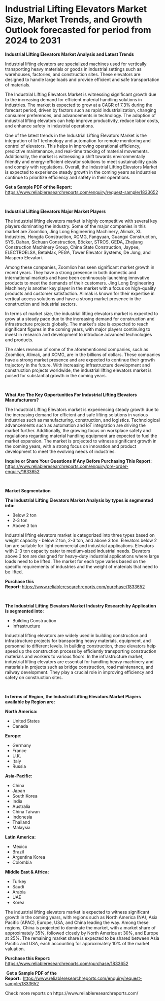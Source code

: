 <p><h1>Industrial Lifting Elevators Market Size, Market Trends, and Growth Outlook forecasted for period from 2024 to 2031</h1></p><p><strong>Industrial Lifting Elevators Market Analysis and Latest Trends</strong></p>
<p><p>Industrial lifting elevators are specialized machines used for vertically transporting heavy materials or goods in industrial settings such as warehouses, factories, and construction sites. These elevators are designed to handle large loads and provide efficient and safe transportation of materials.</p><p>The Industrial Lifting Elevators Market is witnessing significant growth due to the increasing demand for efficient material handling solutions in industries. The market is expected to grow at a CAGR of 7.3% during the forecast period, driven by factors such as rapid industrialization, changing consumer preferences, and advancements in technology. The adoption of industrial lifting elevators can help improve productivity, reduce labor costs, and enhance safety in industrial operations.</p><p>One of the latest trends in the Industrial Lifting Elevators Market is the integration of IoT technology and automation for remote monitoring and control of elevators. This helps in improving operational efficiency, predictive maintenance, and real-time tracking of material movements. Additionally, the market is witnessing a shift towards environmentally friendly and energy-efficient elevator solutions to meet sustainability goals and comply with regulations. Overall, the Industrial Lifting Elevators Market is expected to experience steady growth in the coming years as industries continue to prioritize efficiency and safety in their operations.</p></p>
<p><strong>Get a Sample PDF of the Report:&nbsp;</strong> <a href="https://www.reliableresearchreports.com/enquiry/request-sample/1833652">https://www.reliableresearchreports.com/enquiry/request-sample/1833652</a></p>
<p>&nbsp;</p>
<p><strong>Industrial Lifting Elevators Major Market Players</strong></p>
<p><p>The industrial lifting elevators market is highly competitive with several key players dominating the industry. Some of the major companies in this market are Zoomlion, Jing Long Engineering Machinery, Alimak, XL Industries, Hongda Construction, XCMG, Fangyuan, Guangxi Construction, SYS, Dahan, Sichuan Construction, Böcker, STROS, GEDA, Zhejiang Construction Machinery Group, China State Construction, Jaypee, ELECTROELSA, BetaMax, PEGA, Tower Elevator Systems, De Jong, and Maspero Elevatori.</p><p>Among these companies, Zoomlion has seen significant market growth in recent years. They have a strong presence in both domestic and international markets and have been continuously launching innovative products to meet the demands of their customers. Jing Long Engineering Machinery is another key player in the market with a focus on high-quality products and customer satisfaction. Alimak is known for their expertise in vertical access solutions and have a strong market presence in the construction and industrial sectors.</p><p>In terms of market size, the industrial lifting elevators market is expected to grow at a steady pace due to the increasing demand for construction and infrastructure projects globally. The market's size is expected to reach significant figures in the coming years, with major players continuing to invest in research and development to introduce advanced technologies and products.</p><p>The sales revenue of some of the aforementioned companies, such as Zoomlion, Alimak, and XCMG, are in the billions of dollars. These companies have a strong market presence and are expected to continue their growth trajectory in the future. With increasing infrastructure development and construction projects worldwide, the industrial lifting elevators market is poised for substantial growth in the coming years.</p></p>
<p>&nbsp;</p>
<p><strong>What Are The Key Opportunities For Industrial Lifting Elevators Manufacturers?</strong></p>
<p><p>The Industrial Lifting Elevators market is experiencing steady growth due to the increasing demand for efficient and safe lifting solutions in various industries such as manufacturing, construction, and logistics. Technological advancements such as automation and IoT integration are driving the market further. Additionally, the growing focus on workplace safety and regulations regarding material handling equipment are expected to fuel the market expansion. The market is projected to witness significant growth in the coming years, with a strong focus on innovation and product development to meet the evolving needs of industries.</p></p>
<p><strong>Inquire or Share Your Questions If Any Before Purchasing This Report:</strong> <a href="https://www.reliableresearchreports.com/enquiry/pre-order-enquiry/1833652">https://www.reliableresearchreports.com/enquiry/pre-order-enquiry/1833652</a></p>
<p>&nbsp;</p>
<p><strong>Market Segmentation</strong></p>
<p><strong>The Industrial Lifting Elevators Market Analysis by types is segmented into:</strong></p>
<p><ul><li>Below 2 ton</li><li>2-3 ton</li><li>Above 3 ton</li></ul></p>
<p><p>Industrial lifting elevators market is categorized into three types based on weight capacity - below 2 ton, 2-3 ton, and above 3 ton. Elevators below 2 ton are suitable for light commercial and industrial applications. Elevators with 2-3 ton capacity cater to medium-sized industrial needs. Elevators above 3 ton are designed for heavy-duty industrial applications where large loads need to be lifted. The market for each type varies based on the specific requirements of industries and the weight of materials that need to be lifted.</p></p>
<p><strong>Purchase this Report:&nbsp;</strong><a href="https://www.reliableresearchreports.com/purchase/1833652">https://www.reliableresearchreports.com/purchase/1833652</a></p>
<p>&nbsp;</p>
<p><strong>The Industrial Lifting Elevators Market Industry Research by Application is segmented into:</strong></p>
<p><ul><li>Building Construction</li><li>Infrastructure</li></ul></p>
<p><p>Industrial lifting elevators are widely used in building construction and infrastructure projects for transporting heavy materials, equipment, and personnel to different levels. In building construction, these elevators help speed up the construction process by efficiently transporting construction materials and workers to various floors. In the infrastructure market, industrial lifting elevators are essential for handling heavy machinery and materials in projects such as bridge construction, road maintenance, and railway development. They play a crucial role in improving efficiency and safety on construction sites.</p></p>
<p>&nbsp;</p>
<p><strong>In terms of Region, the Industrial Lifting Elevators Market Players available by Region are:</strong></p>
<p>
    <p> <strong> North America: </strong>
        <ul>
            <li>United States</li>
            <li>Canada</li>
        </ul>
        </p> 
    <p> <strong> Europe: </strong>
        <ul>
            <li>Germany</li>
            <li>France</li>
            <li>U.K.</li>
            <li>Italy</li>
            <li>Russia</li>
        </ul>
        </p> 
    <p> <strong> Asia-Pacific: </strong>
        <ul>
            <li>China</li>
            <li>Japan</li>
            <li>South Korea</li>
            <li>India</li>
            <li>Australia</li>
            <li>China Taiwan</li>
            <li>Indonesia</li>
            <li>Thailand</li>
            <li>Malaysia</li>
        </ul>
        </p> 
    <p> <strong> Latin America: </strong>
        <ul>
            <li>Mexico</li>
            <li>Brazil</li>
            <li>Argentina Korea</li>
            <li>Colombia</li>
        </ul>
        </p> 
    <p> <strong> Middle East & Africa: </strong>
        <ul>
            <li>Turkey</li>
            <li>Saudi</li>
            <li>Arabia</li>
            <li>UAE</li>
            <li>Korea</li>
        </ul>
    </p>
    </p>
<p><p>The industrial lifting elevators market is expected to witness significant growth in the coming years, with regions such as North America (NA), Asia Pacific (APAC), Europe, USA, and China leading the way. Among these regions, China is projected to dominate the market, with a market share of approximately 35%, followed closely by North America at 30%, and Europe at 25%. The remaining market share is expected to be shared between Asia Pacific and USA, each accounting for approximately 10% of the market valuation.</p></p>
<p><strong>Purchase this Report: </strong><a href="https://www.reliableresearchreports.com/purchase/1833652">https://www.reliableresearchreports.com/purchase/1833652</a></p>
<p>&nbsp;<strong>Get a Sample PDF of the Report:&nbsp;&nbsp;</strong><a href="https://www.reliableresearchreports.com/enquiry/request-sample/1833652">https://www.reliableresearchreports.com/enquiry/request-sample/1833652</a></p>
<p><strong></strong></p>
<p>Check more reports on https://www.reliableresearchreports.com/</p>